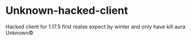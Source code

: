 # Unknown-hacked-client
Hacked client for 1.17.5
first realse expect by winter and only have kill aura
Unknown© 
